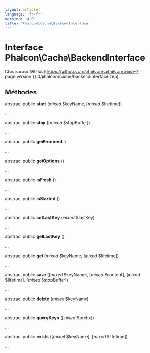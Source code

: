 ```yaml
---
layout: article
language: 'fr-fr'
version: '4.0'
title: 'Phalcon\Cache\BackendInterface'
---
```

# Interface **Phalcon\Cache\BackendInterface**

[Source sur GitHub](https://github.com/phalcon/cphalcon/tree/v{{ page.version }}.0/phalcon/cache/backendinterface.zep)

## Méthodes

abstract public **start** (*mixed* $keyName, [*mixed* $lifetime])

...

abstract public **stop** ([*mixed* $stopBuffer])

...

abstract public **getFrontend** ()

...

abstract public **getOptions** ()

...

abstract public **isFresh** ()

...

abstract public **isStarted** ()

...

abstract public **setLastKey** (*mixed* $lastKey)

...

abstract public **getLastKey** ()

...

abstract public **get** (*mixed* $keyName, [*mixed* $lifetime])

...

abstract public **save** ([*mixed* $keyName], [*mixed* $content], [*mixed* $lifetime], [*mixed* $stopBuffer])

...

abstract public **delete** (*mixed* $keyName)

...

abstract public **queryKeys** ([*mixed* $prefix])

...

abstract public **exists** ([*mixed* $keyName], [*mixed* $lifetime])

...
